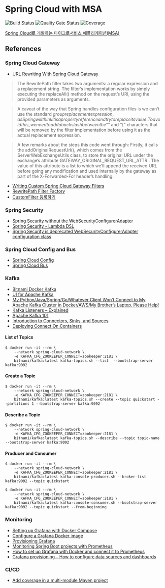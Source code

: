 # Spring Cloud with MSA

[![Build Status](https://app.travis-ci.com/safecornerscoffee/spring-cloud-with-msa.svg?branch=master)](https://app.travis-ci.com/safecornerscoffee/spring-cloud-with-msa)
[![Quality Gate Status](https://sonarcloud.io/api/project_badges/measure?project=safecornerscoffee_spring-cloud-with-msa&metric=alert_status)](https://sonarcloud.io/summary/new_code?id=safecornerscoffee_spring-cloud-with-msa)
[![Coverage](https://sonarcloud.io/api/project_badges/measure?project=safecornerscoffee_spring-cloud-with-msa&metric=coverage)](https://sonarcloud.io/summary/new_code?id=safecornerscoffee_spring-cloud-with-msa)

[Spring Cloud로 개발하는 마이크로서비스 애플리케이션(MSA)](https://www.inflearn.com/course/%EC%8A%A4%ED%94%84%EB%A7%81-%ED%81%B4%EB%9D%BC%EC%9A%B0%EB%93%9C-%EB%A7%88%EC%9D%B4%ED%81%AC%EB%A1%9C%EC%84%9C%EB%B9%84%EC%8A%A4/)

## References

### Spring Cloud Gateway
- [URL Rewriting With Spring Cloud Gateway](https://www.springcloud.io/post/2022-03/spring-cloud-gateway-url-rewriting/)
> The RewritePath filter takes two arguments: a regular expression and a replacement string. The filter’s implementation works by simply executing the replaceAll() method on the request’s URI, using the provided parameters as arguments.

> A caveat of the way that Spring handles configuration files is we can’t use the standard ${group} replacement expression, as Spring will think it is a property reference and try to replace its value. To avoid this, we need to add a backslash between the “$” and “{” characters that will be removed by the filter implementation before using it as the actual replacement expression.

> A few remarks about the steps this code went through: Firstly, it calls the addOriginalRequestUrl(), which comes from the ServerWebExchangeUtils class, to store the original URL under the exchange’s attribute GATEWAY_ORIGINAL_REQUEST_URL_ATTR . The value of this attribute is a list to which we’ll append the received URL before going any modification and used internally by the gateway as part of the X-Forwarded-For header’s handling.
- [Writing Custom Spring Cloud Gateway Filters](https://www.baeldung.com/spring-cloud-custom-gateway-filters)
- [RewritePath Filter Factory](https://docs.spring.io/spring-cloud-gateway/docs/current/reference/html/#the-rewritepath-gatewayfilter-factory)
- [CustomFilter 등록하기](https://wonit.tistory.com/500)

### Spring Security
- [Spring Security without the WebSecurityConfigurerAdapter](https://spring.io/blog/2022/02/21/spring-security-without-the-websecurityconfigureradapter)
- [Spring Security - Lambda DSL](https://spring.io/blog/2019/11/21/spring-security-lambda-dsl)
- [Spring Security is deprecated WebSecurityConfigurerAdapter configuration class](https://www.mo4tech.com/spring-security-is-deprecated-websecurityconfigureradapter-configuration-class.html)

### Spring Cloud Config and Bus
- [Spring Cloud Config](https://docs.spring.io/spring-cloud-config/docs/current/reference/html/)
- [Spring Cloud Bus](https://docs.spring.io/spring-cloud-bus/docs/current/reference/html/)

### Kafka
- [Bitnami Docker Kafka](https://hub.docker.com/r/bitnami/kafka/)
- [UI for Apache Kafka](https://github.com/provectus/kafka-ui)
- [My Python/Java/Spring/Go/Whatever Client Won’t Connect to My Apache Kafka Cluster in Docker/AWS/My Brother’s Laptop. Please Help!](https://www.confluent.io/blog/kafka-client-cannot-connect-to-broker-on-aws-on-docker-etc/)
- [Kafka Listeners – Explained](https://www.confluent.io/blog/kafka-listeners-explained/)
- [Apache Kafka 101](https://developer.confluent.io/learn-kafka/apache-kafka/events/)
- [Introduction to Connectors, Sinks, and Sources](https://developer.confluent.io/learn-kafka/kafka-connect/intro/)
- [Deploying Connect On Containers](https://developer.confluent.io/learn-kafka/kafka-connect/docker/)

#### List of Topics
```shell
$ docker run -it --rm \
    --network spring-cloud-network \
    -e KAFKA_CFG_ZOOKEEPER_CONNECT=zookeeper:2181 \
    bitnami/kafka:latest kafka-topics.sh --list  --bootstrap-server kafka:9092
```

#### Create a Topic
```shell
$ docker run -it --rm \
    --network spring-cloud-network \
    -e KAFKA_CFG_ZOOKEEPER_CONNECT=zookeeper:2181 \
    bitnami/kafka:latest kafka-topics.sh --create --topic quickstart --partitions 1 --bootstrap-server kafka:9092
```

#### Describe a Topic
```shell
$ docker run -it --rm \
    --network spring-cloud-network \
    -e KAFKA_CFG_ZOOKEEPER_CONNECT=zookeeper:2181 \
    bitnami/kafka:latest kafka-topics.sh --describe --topic topic-name --bootstrap-server kafka:9092
```

#### Producer and Consumer

```shell
$ docker run -it --rm \
    --network spring-cloud-network \
    -e KAFKA_CFG_ZOOKEEPER_CONNECT=zookeeper:2181 \
    bitnami/kafka:latest kafka-console-producer.sh --broker-list kafka:9092 --topic quickstart
```

```shell
$ docker run -it --rm \
    --network spring-cloud-network \
    -e KAFKA_CFG_ZOOKEEPER_CONNECT=zookeeper:2181 \
    bitnami/kafka:latest kafka-console-consumer.sh --bootstrap-server kafka:9092 --topic quickstart --from-beginning
```

### Monitoring
- [Setting up Grafana with Docker Compose](https://www.theairtips.com/post/setting-up-grafana-with-docker-compose)
- [Configure a Grafana Docker image](https://grafana.com/docs/grafana/v7.5/administration/configure-docker/)
- [Provisioning Grafana](https://grafana.com/docs/grafana/latest/administration/provisioning/)
- [Monitoring Spring Boot projects with Prometheus](https://keepgrowing.in/tools/monitoring-spring-boot-projects-with-prometheus/)
- [How to set up Grafana with Docker and connect it to Prometheus](https://keepgrowing.in/tools/how-to-set-up-grafana-with-docker-and-connect-it-to-prometheus/)
- [Grafana provisioning – How to configure data sources and dashboards](https://keepgrowing.in/tools/grafana-provisioning-how-to-configure-data-sources-and-dashboards/)

### CI/CD
- [Add coverage in a multi-module Maven project](https://docs.sonarcloud.io/enriching/test-coverage/java-test-coverage/)